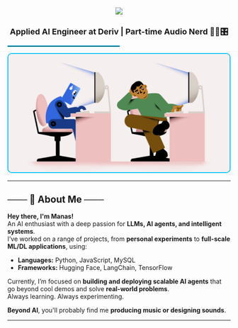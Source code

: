 <h1 align="center">
  <img src="https://readme-typing-svg.herokuapp.com?font=Fira+Code&size=35&pause=500&color=00c3ff&center=true&vCenter=true&width=450&lines=Manas+Karra" />
</h1>

<div align="center" style="font-size: 18px; font-weight: bold;">
<b> Applied AI Engineer at Deriv | Part-time Audio Nerd 👨‍💻🎛 </b> 
</div>
  
<hr style="border: 1px solid #00c3ff; width: 50%;" />

<p align="center">
  <img src="1732271587_The-Prompt-GIF-Instagram-co-founder-backs-startup-helping-devs-fend-off-AI-1200x640-1.gif" width="500" style="border-radius: 10px; border: 2px solid #00c3ff;" />
</p>

---

## ─── 🚀 About Me ───

**Hey there, I'm Manas!**  
An AI enthusiast with a deep passion for **LLMs, AI agents, and intelligent systems**.  
I’ve worked on a range of projects, from **personal experiments** to **full-scale ML/DL applications**, using:  

- **Languages:** Python, JavaScript, MySQL  
- **Frameworks:** Hugging Face, LangChain, TensorFlow  

Currently, I’m focused on **building and deploying scalable AI agents** that go beyond cool demos and solve **real-world problems**.  
Always learning. Always experimenting.  

**Beyond AI**, you'll probably find me **producing music or designing sounds**.  

---
